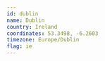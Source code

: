 ```yaml
---
id: dublin
name: Dublin
country: Ireland
coordinates: 53.3498, -6.2603
timezone: Europe/Dublin
flag: ie
---
```

